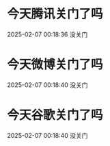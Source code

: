 # 今天腾讯关门了吗

2025-02-07 00:18:36 没关门

# 今天微博关门了吗

2025-02-07 00:18:40 没关门

# 今天谷歌关门了吗

2025-02-07 00:18:40 没关门


